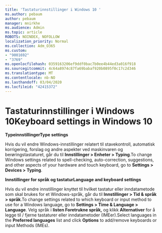 ```yaml
---
title: 'Tastaturinnstillinger i Windows 10 '
ms.author: pebaum
author: pebaum
manager: mnirkhe
ms.audience: Admin
ms.topic: article
ROBOTS: NOINDEX, NOFOLLOW
localization_priority: Normal
ms.collection: Adm_O365
ms.custom:
- "9001692"
- "3769"
ms.openlocfilehash: 0359163206ef9ddf0bac7b0ee4b44ed3a016f918
ms.sourcegitcommit: 4c64a8974c87fa69babaf920b0895f0c17c2d346
ms.translationtype: MT
ms.contentlocale: nb-NO
ms.lasthandoff: 03/04/2020
ms.locfileid: "42415372"
---
```

# <a name="keyboard-settings-in-windows-10"></a><span data-ttu-id="2c573-102">Tastaturinnstillinger i Windows 10</span><span class="sxs-lookup"><span data-stu-id="2c573-102">Keyboard settings in Windows 10</span></span>

<span data-ttu-id="2c573-103">**Typeinnstillinger**</span><span class="sxs-lookup"><span data-stu-id="2c573-103">**Type settings**</span></span>

<span data-ttu-id="2c573-104">Hvis du vil endre Windows-innstillinger relatert til stavekontroll, automatisk korrigering, forslag og andre aspekter ved maskinvaren og berøringstastaturet, går du til **Innstillinger > Enheter > Typing**.</span><span class="sxs-lookup"><span data-stu-id="2c573-104">To change Windows settings related to spell-checking, auto-correction, suggestions, and other aspects of your hardware and touch keyboard, go to **Settings > Devices > Typing**.</span></span> 

<span data-ttu-id="2c573-105">**Innstillinger for språk og tastatur**</span><span class="sxs-lookup"><span data-stu-id="2c573-105">**Language and keyboard settings**</span></span>

<span data-ttu-id="2c573-106">Hvis du vil endre innstillinger knyttet til hvilket tastatur eller inndatametode som skal brukes for et Windows-språk, går du til **Innstillinger > Tid & språk > språk**.</span><span class="sxs-lookup"><span data-stu-id="2c573-106">To change settings related to which keyboard or input method to use for a Windows language, go to **Settings > Time & Language > Language**.</span></span> <span data-ttu-id="2c573-107">Velg språk i **listen Foretrukne språk,** og klikk **Alternativer** for å legge til / fjerne tastaturer eller inndatametoder (IMEer).</span><span class="sxs-lookup"><span data-stu-id="2c573-107">Select languages in the **Preferred languages** list and click **Options** to add/remove keyboards or input Methods (IMEs).</span></span>
